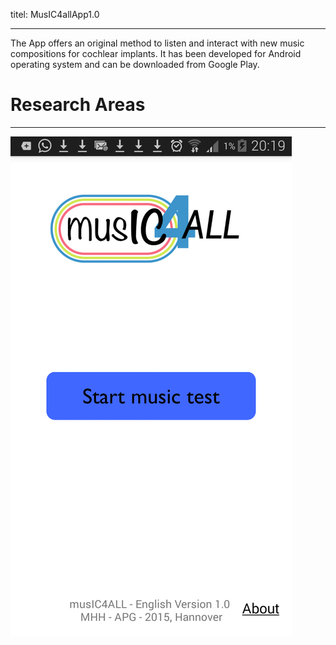 titel: MusIC4allApp1.0

---

The App offers an original method to listen and interact with new music compositions for cochlear implants. It has been developed for Android operating system and  can be downloaded from Google Play.



# Research Areas #

----------

![Logo BioMaterial Engineering](pages/01_workgroups/nogueira/technologies/MusIC4all.png)
